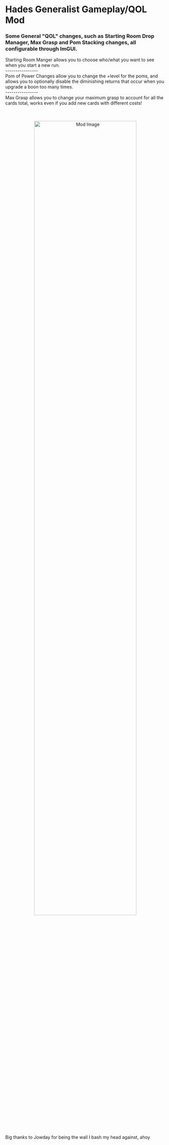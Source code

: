 # Hades Generalist Gameplay/QOL Mod
### Some General "QOL" changes, such as Starting Room Drop Manager, Max Grasp and Pom Stacking changes, all configurable through ImGUI.<br>

Starting Room Manger allows you to choose who/what you want to see when you start a new run. <br>
----------------<br>
Pom of Power Changes allow you to change the +level for the poms, and allows you to optionally disable the diminishing returns that occur when you upgrade a boon too many times. <br>
----------------<br>
Max Grasp allows you to change your maximum grasp to account for all the cards total, works even if you add new cards with different costs!
<br><br><br>
<p align="center">
   <img src="https://github.com/zanncdwbl/zannc-Generalist/download/images/Hades2_J6OrG5uBSL.png" width="80%" alt="Mod Image">
</p>
<br><br><br>
Big thanks to Jowday for being the wall I bash my head against, ahoy
